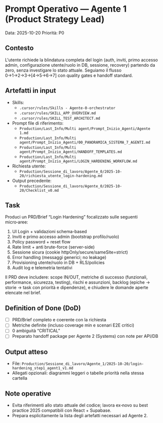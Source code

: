 # Prompt Operativo — Agente 1 (Product Strategy Lead)
Data: 2025-10-20
Priorità: P0

## Contesto
L'utente richiede la blindatura completa del login (auth, inviti, primo accesso admin, configurazione utente/ruolo in DB, sessione, recovery) partendo da zero, senza investigare lo stato attuale. Seguiamo il flusso 0→1→2→3→[4→5→6→7] con quality gates e handoff standard.

## Artefatti in input
- Skills:
  - `.cursor/rules/Skills - Agente-0-orchestrator`
  - `.cursor/rules/SKILL_APP_OVERVIEW.md`
  - `.cursor/rules/SKILL_TEST_ARCHITECT.md`
- Prompt file di riferimento:
  - `Production/Last_Info/Multi agent/Prompt_Inizio_Agenti/Agente 1.md`
  - `Production/Last_Info/Multi agent/Prompt_Inizio_Agenti/00_PANORAMICA_SISTEMA_7_AGENTI.md`
  - `Production/Last_Info/Multi agent/Prompt_Inizio_Agenti/HANDOFF_TEMPLATES.md`
  - `Production/Last_Info/Multi agent/Prompt_Inizio_Agenti/LOGIN_HARDENING_WORKFLOW.md`
- Richiesta utente:
  - `Production/Sessione_di_lavoro/Agente_0/2025-10-20/richiesta_utente_login-hardening.md`
- Output precedente:
  - `Production/Sessione_di_lavoro/Agente_0/2025-10-20/Checklist_v0.md`

## Task
Produci un PRD/Brief “Login Hardening” focalizzato sulle seguenti micro‑aree:
1) UI Login + validazioni schema-based
2) Inviti e primo accesso admin (bootstrap profilo/ruolo)
3) Policy password + reset flow
4) Rate limit + anti brute-force (server-side)
5) Sessione sicura (cookie httpOnly/secure/sameSite=strict)
6) Error handling (messaggi generici; no leakage)
7) Provisioning utente/ruolo in DB + RLS/policies
8) Audit log e telemetria tentativi

Il PRD deve includere: scope IN/OUT, metriche di successo (funzionali, performance, sicurezza, testing), rischi e assunzioni, backlog (epiche → storie → task con priorità e dipendenze), e chiudere le domande aperte elencate nel brief.

## Definition of Done (DoD)
- [ ] PRD/Brief completo e coerente con la richiesta
- [ ] Metriche definite (incluso coverage min e scenari E2E critici)
- [ ] 0 ambiguità “CRITICAL”
- [ ] Preparato handoff package per Agente 2 (Systems) con note per API/DB

## Output atteso
- File: `Production/Sessione_di_lavoro/Agente_1/2025-10-20/login-hardening_step1_agent1_v1.md`
- Allegati opzionali: diagrammi leggeri o tabelle priorità nella stessa cartella

## Note operative
- Evita riferimenti allo stato attuale del codice; lavora ex‑novo su best practice 2025 compatibili con React + Supabase.
- Prepara esplicitamente la lista degli artefatti necessari ad Agente 2.

